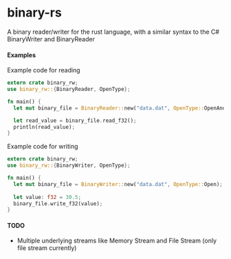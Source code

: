 # binary-rs

A binary reader/writer for the rust language, with a similar syntax to the C# BinaryWriter and BinaryReader

#### Examples

Example code for reading

```rust
extern crate binary_rw;
use binary_rw::{BinaryReader, OpenType};

fn main() {
  let mut binary_file = BinaryReader::new("data.dat", OpenType::OpenAndCreate);

  let read_value = binary_file.read_f32();
  println(read_value);
}
```

Example code for writing
```rust
extern crate binary_rw;
use binary_rw::{BinaryWriter, OpenType};

fn main() {
  let mut binary_file = BinaryWriter::new("data.dat", OpenType::Open);
  
  let value: f32 = 30.5;
  binary_file.write_f32(value);
}
```

#### TODO

- Multiple underlying streams like Memory Stream and File Stream (only file stream currently)
